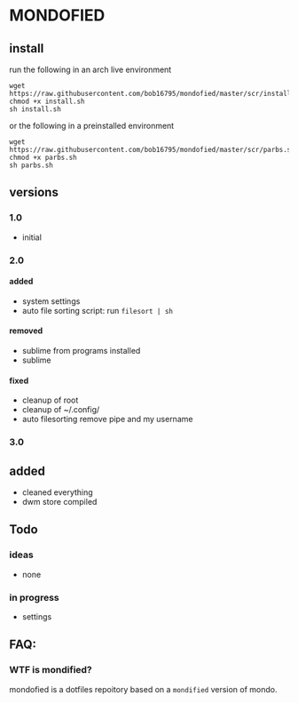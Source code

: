 # MONDOFIED

## install

run the following in an arch live environment

```text
wget https://raw.githubusercontent.com/bob16795/mondofied/master/scr/install.sh
chmod +x install.sh
sh install.sh
```

or the following in a preinstalled environment

```text
wget https://raw.githubusercontent.com/bob16795/mondofied/master/scr/parbs.sh
chmod +x parbs.sh
sh parbs.sh
```
## versions

### 1.0

- initial

### 2.0

#### added

- system settings
- auto file sorting script: run `filesort | sh`

#### removed

- sublime from programs installed
- sublime

#### fixed

- cleanup of root
- cleanup of ~/.config/
- auto filesorting remove pipe and my username

### 3.0

## added

- cleaned everything
- dwm store compiled

## Todo

### ideas

- none

### in progress

- settings

## FAQ:

### WTF is mondified?

mondofied is a dotfiles repoitory based on a `mondified` version of mondo.
